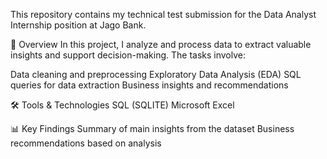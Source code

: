 This repository contains my technical test submission for the Data Analyst Internship position at Jago Bank.

📌 Overview
In this project, I analyze and process data to extract valuable insights and support decision-making. The tasks involve:

Data cleaning and preprocessing
Exploratory Data Analysis (EDA)
SQL queries for data extraction
Business insights and recommendations

🛠️ Tools & Technologies
SQL (SQLITE)
Microsoft Excel

📊 Key Findings
Summary of main insights from the dataset
Business recommendations based on analysis
